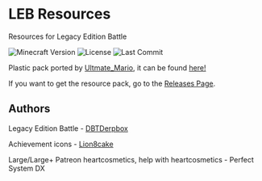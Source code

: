 # LEB Resources
Resources for Legacy Edition Battle

![Minecraft Version](https://img.shields.io/badge/Minecraft-1.16.5--1.17.1-80ba42?style=for-the-badge) ![License](https://img.shields.io/github/license/DBTDerpbox/LEB-resources?style=for-the-badge) ![Last Commit](https://img.shields.io/github/last-commit/dbtderpbox/LEB-resources?style=for-the-badge)

Plastic pack ported by [Ultmate_Mario](https://ultmatemario.wixsite.com/ultmatemario), it can be found [here!](https://www.mediafire.com/file/zrgbso93r280fpc/Plastic_1.15.2_-_1.17.1.zip/file)

If you want to get the resource pack, go to the [Releases Page](https://github.com/DBTDerpbox/Legacy-Edition-Battle/releases).

## Authors

Legacy Edition Battle - [DBTDerpbox](https://github.com/DBTDerpbox)

Achievement icons - [Lion8cake](https://github.com/Lion8cake)

Large/Large+ Patreon heartcosmetics, help with heartcosmetics - Perfect System DX